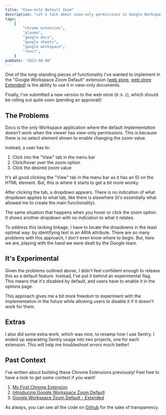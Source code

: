 ```yaml
---
title: "View-only Default Zoom"
description: "Let's talk about view-only permissions in Google Workspace..."
tags:
    [
        "chrome extension",
        "plasmo",
        "google docs",
        "google sheets",
        "google workspace",
        "react",
    ]
pubDate: "2023-08-08"
---
```


One of the long-standing pieces of functionality I've wanted to implement in the "Google Workspace Zoom Default" extension
([web store][webstore], [web store Extended][webstore-extended]) is the ability to use it in view-only documents.

Finally, I've submitted a new version to the web store (`0.6.1`), which should be rolling out quite soon (pending an approval)!

## The Problems

Docs is the only Workspace application where the default implementation doesn't work when the viewer has view-only permissions.
This is because there is no select element shown to enable changing the zoom value.

Instead, a user has to:

1. Click into the "View" tab in the menu bar
2. Click/hover over the zoom option
3. Click the desired zoom value

It's all good clicking the "View" tab in the menu bar as it has an ID on the HTML element. But, this is where it starts
to get a bit more wonky.

After clicking the tab, a dropdown appears. There is no indication of what dropdown applies to what tab, like there is
elsewhere (it's essentially what allowed me to create the main functionality).

The same situation that happens when you hover or click the zoom option. It shows another dropdown with no indication
to what it relates.

To address this lacking linkage, I have to locate the dropdowns in the least optimal way: by identifying text in an ARIA
attribute. There are so many problems with this approach, I don't even know where to begin. But, here we are, playing
with the hand we were dealt by the Google team.

## It's Experimental

Given the problems outlined above, I didn't feel confident enough to release this as a default feature. Instead, I've put
it behind an experimental flag. This means that it's disabled by default, and users have to enable it in the options page.

This approach gives me a bit more freedom to experiment with the implementation in the future while allowing users to
disable it if it doesn't work for them.

## Extras

I also did some extra work, which was nice, to revamp how I use Sentry. I ended up separating Sentry usage into two projects,
one for each extension. This will help me troubleshoot errors much better!

## Past Context

I've written about building these Chrome Extensions previously! Feel free to have a look to get some context if you want!

1. [My First Chrome Extension](../02/my-first-chrome-extension.md)
2. [Introducing Google Workspace Zoom Default](../03/introducing-google-workspace-zoom-default.md)
3. [Google Workspace Zoom Default - Extended](../06/google-workspace-zoom-default-extended.md)

As always, you can see all the code on [Github][github] for the sake of transparency.

[webstore]: https://chrome.google.com/webstore/detail/google-docs-zoom-default/nflkcdlimipkgbacnfnhfecjgmojhklo
[webstore-extended]: https://chrome.google.com/webstore/detail/google-workspace-zoom-def/mdgikencgfhineaememjagpkiclbdkka
[github]: https://github.com/vernak2539/chrome-extension-google-doc-default-zoom
